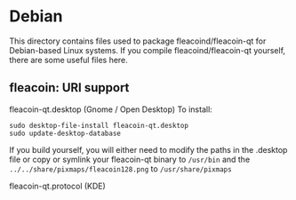 
Debian
====================
This directory contains files used to package fleacoind/fleacoin-qt
for Debian-based Linux systems. If you compile fleacoind/fleacoin-qt yourself, there are some useful files here.

## fleacoin: URI support ##


fleacoin-qt.desktop  (Gnome / Open Desktop)
To install:

	sudo desktop-file-install fleacoin-qt.desktop
	sudo update-desktop-database

If you build yourself, you will either need to modify the paths in
the .desktop file or copy or symlink your fleacoin-qt binary to `/usr/bin`
and the `../../share/pixmaps/fleacoin128.png` to `/usr/share/pixmaps`

fleacoin-qt.protocol (KDE)

